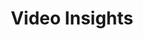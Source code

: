 ---
# Front Matter: Tells Hugo this is a landing page
title: "Video Insights"
linktitle: "Videos"
url: "/videos/"
summary: "Short-form content on AI, Security Automation, and DevSecOps."
type: landing 

# The widgets that make up the page
sections:
  # Block 1: The Introductory Section (The "Coming Soon" message)
  - block: markdown # Use the simple markdown block
    id: intro # Give it a unique ID
    content:
      title: "Video Insights"
      subtitle: "🚧 Video Content Coming Soon! 🚧"
      text: |
        I am currently engineering my first series of short videos covering topics like **AI in Security Automation, DevSecOps pipelines, and cloud hardening**.
        
        Check back soon!
        
        {{< figure src="/coming-soon.png" alt="Under Construction Clipart" width="400" >}}
    design:
      # Optional: Make the design uniform (similar to the default Bio/Home page)
      columns: '1'
      spacing:
        padding_top: '1rem'
        padding_bottom: '1rem'

  # Block 2: Placeholder for the actual video list when ready (Optional but good practice)
  - block: collection
    id: video_list
    content:
      # This title will appear right above the list of future videos
      title: Featured Shorts
      filters:
        # NOTE: You must use the correct content type here when you start adding videos.
        # If your videos are defined in content/videos/, the kind will be 'section'.
        kinds:
          - section 
    design:
      # Use an empty block to match the clean design of other pages
      view: list # or compact
      columns: '1'

---
